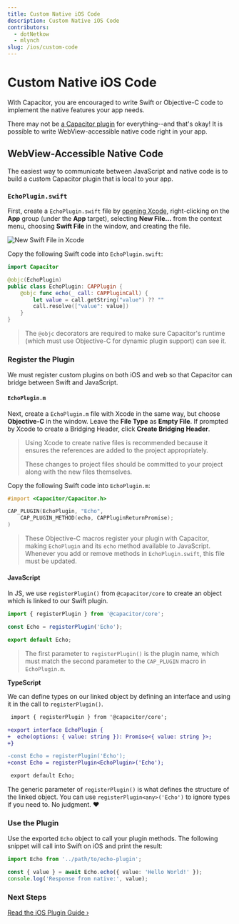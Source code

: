 ```yaml
---
title: Custom Native iOS Code
description: Custom Native iOS Code
contributors:
  - dotNetkow
  - mlynch
slug: /ios/custom-code
---
```


# Custom Native iOS Code

With Capacitor, you are encouraged to write Swift or Objective-C code to implement the native features your app needs.

There may not be [a Capacitor plugin](/docs/plugins) for everything--and that's okay! It is possible to write WebView-accessible native code right in your app.

## WebView-Accessible Native Code

The easiest way to communicate between JavaScript and native code is to build a custom Capacitor plugin that is local to your app.

### `EchoPlugin.swift`

First, create a `EchoPlugin.swift` file by [opening Xcode](/docs/ios#opening-the-ios-project), right-clicking on the **App** group (under the **App** target), selecting **New File...** from the context menu, choosing **Swift File** in the window, and creating the file.

![New Swift File in Xcode](../../../../static/img/v4/docs/ios/xcode-new-swift-file.png)

Copy the following Swift code into `EchoPlugin.swift`:

```swift
import Capacitor

@objc(EchoPlugin)
public class EchoPlugin: CAPPlugin {
    @objc func echo(_ call: CAPPluginCall) {
        let value = call.getString("value") ?? ""
        call.resolve(["value": value])
    }
}
```

> The `@objc` decorators are required to make sure Capacitor's runtime (which must use Objective-C for dynamic plugin support) can see it.

### Register the Plugin

We must register custom plugins on both iOS and web so that Capacitor can bridge between Swift and JavaScript.

#### `EchoPlugin.m`

Next, create a `EchoPlugin.m` file with Xcode in the same way, but choose **Objective-C** in the window. Leave the **File Type** as **Empty File**. If prompted by Xcode to create a Bridging Header, click **Create Bridging Header**.

> Using Xcode to create native files is recommended because it ensures the references are added to the project appropriately.
>
> These changes to project files should be committed to your project along with the new files themselves.

Copy the following Swift code into `EchoPlugin.m`:

```objectivec
#import <Capacitor/Capacitor.h>

CAP_PLUGIN(EchoPlugin, "Echo",
    CAP_PLUGIN_METHOD(echo, CAPPluginReturnPromise);
)
```

> These Objective-C macros register your plugin with Capacitor, making `EchoPlugin` and its `echo` method available to JavaScript. Whenever you add or remove methods in `EchoPlugin.swift`, this file must be updated.

#### JavaScript

In JS, we use `registerPlugin()` from `@capacitor/core` to create an object which is linked to our Swift plugin.

```typescript
import { registerPlugin } from '@capacitor/core';

const Echo = registerPlugin('Echo');

export default Echo;
```

> The first parameter to `registerPlugin()` is the plugin name, which must match the second parameter to the `CAP_PLUGIN` macro in `EchoPlugin.m`.

**TypeScript**

We can define types on our linked object by defining an interface and using it in the call to `registerPlugin()`.

```diff
 import { registerPlugin } from '@capacitor/core';

+export interface EchoPlugin {
+  echo(options: { value: string }): Promise<{ value: string }>;
+}

-const Echo = registerPlugin('Echo');
+const Echo = registerPlugin<EchoPlugin>('Echo');

 export default Echo;
```

The generic parameter of `registerPlugin()` is what defines the structure of the linked object. You can use `registerPlugin<any>('Echo')` to ignore types if you need to. No judgment. ❤️

### Use the Plugin

Use the exported `Echo` object to call your plugin methods. The following snippet will call into Swift on iOS and print the result:

```typescript
import Echo from '../path/to/echo-plugin';

const { value } = await Echo.echo({ value: 'Hello World!' });
console.log('Response from native:', value);
```

### Next Steps

[Read the iOS Plugin Guide &#8250;](/docs/plugins/ios)
